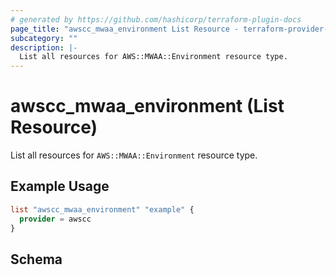 ```yaml
---
# generated by https://github.com/hashicorp/terraform-plugin-docs
page_title: "awscc_mwaa_environment List Resource - terraform-provider-awscc"
subcategory: ""
description: |-
  List all resources for AWS::MWAA::Environment resource type.
---
```


# awscc_mwaa_environment (List Resource)

List all resources for `AWS::MWAA::Environment` resource type.

## Example Usage

```terraform
list "awscc_mwaa_environment" "example" {
  provider = awscc
}
```

<!-- schema generated by tfplugindocs -->
## Schema
